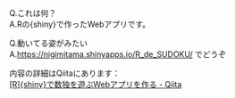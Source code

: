 
Q.これは何？  
A.Rの{shiny}で作ったWebアプリです。

Q.動いてる姿がみたい  
A.https://nigimitama.shinyapps.io/R_de_SUDOKU/ でどうぞ


内容の詳細はQiitaにあります：  
[[R]{shiny}で数独を遊ぶWebアプリを作る - Qiita](https://qiita.com/nigimitama/items/7dec72d9c18b0dbb3986)
